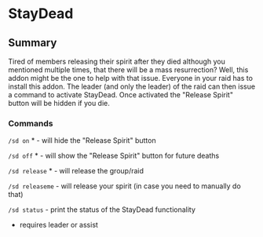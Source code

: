 # StayDead

## Summary
Tired of members releasing their spirit after they died although you mentioned multiple times, that there will be a mass resurrection? Well, this addon might be the one to help with that issue. Everyone in your raid has to install this addon. The leader (and only the leader) of the raid can then issue a command to activate StayDead. Once activated the "Release Spirit" button will be hidden if you die.

### Commands
`/sd on`      *   - will hide the "Release Spirit" button

`/sd off`     *   - will show the "Release Spirit" button for future deaths

`/sd release`   * - will release the group/raid

`/sd releaseme`   - will release your spirit (in case you need to manually do that)

`/sd status`      - print the status of the StayDead functionality

* requires leader or assist
